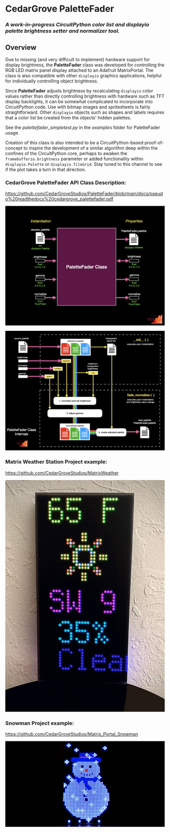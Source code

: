# CedarGrove PaletteFader

### _A work-in-progress CircuitPython color list and displayio palette brightness setter and normalizer tool._

## Overview

Due to missing (and very difficult to implement) hardware support for display brightness, the __PaletteFader__ class was developed for controlling the RGB LED matrix panel display attached to an Adafruit MatrixPortal. The class is also compatible with other `displayio` graphics applications, helpful for individually controlling object brightness.

Since __PaletteFader__ adjusts brightness by recalculating `displayio` color values rather than directly controlling brightness with hardware such as TFT display backlights, it can be somewhat complicated to incorporate into CircuitPython code. Use with bitmap images and spritesheets is fairly straightforward. Other `displayio` objects such as shapes and labels requires that a color list be created from the objects' hidden palettes.

See the _palettefader_simpletest.py_ in the _examples_ folder for PaletteFader usage.

Creation of this class is also intended to be a CircuitPython-based proof-of-concept to inspire the development of a similar algorithm deep within the confines of the CircuitPython core, perhaps to awaken the `framebufferio.brightness` parameter or added functionality within `displayio.Palette` or `displayio.TileGrid`. Stay tuned to this channel to see if the plot takes a turn in that direction.

### CedarGrove PaletteFader API Class Description:
https://github.com/CedarGroveStudios/PaletteFader/blob/main/docs/pseudo%20readthedocs%20cedargrove_palettefader.pdf

![Overview](https://github.com/CedarGroveStudios/PaletteFader/blob/main/docs/PaletteFader_Class_description.jpeg)

![Internals](https://github.com/CedarGroveStudios/PaletteFader/blob/main/docs/PaletteFader_Class_internals.jpeg)

### Matrix Weather Station Project example:
https://github.com/CedarGroveStudios/MatrixWeather

![MatrixWeather](https://github.com/CedarGroveStudios/MatrixWeather/blob/main/photos_and_graphics/matrix_weather.jpeg)


### Snowman Project example:
https://github.com/CedarGroveStudios/Matrix_Portal_Snowman

![MatrixPortal Snowman](https://github.com/CedarGroveStudios/Matrix_Portal_Snowman/blob/main/graphics_source/MatrixPortal_Snowman.png)

